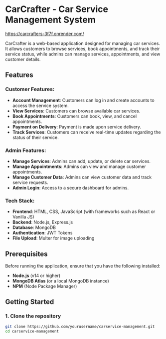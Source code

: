 # CarCrafter - Car Service Management System
https://carcrafters-3f7f.onrender.com/

CarCrafter is a web-based application designed for managing car services. It allows customers to browse services, book appointments, and track their service status, while admins can manage services, appointments, and view customer details.

## Features

### **Customer Features:**
- **Account Management**: Customers can log in and create accounts to access the service system.
- **View Services**: Customers can browse available car services.
- **Book Appointments**: Customers can book, view, and cancel appointments.
- **Payment on Delivery**: Payment is made upon service delivery.
- **Track Services**: Customers can receive real-time updates regarding the status of their service.

### **Admin Features:**
- **Manage Services**: Admins can add, update, or delete car services.
- **Manage Appointments**: Admins can view and manage customer appointments.
- **Manage Customer Data**: Admins can view customer data and track service requests.
- **Admin Login**: Access to a secure dashboard for admins.

### **Tech Stack:**
- **Frontend**: HTML, CSS, JavaScript (with frameworks such as React or Vanilla JS)
- **Backend**: Node.js, Express.js
- **Database**: MongoDB
- **Authentication**: JWT Tokens
- **File Upload**: Multer for image uploading

## Prerequisites

Before running the application, ensure that you have the following installed:

- **Node.js** (v14 or higher)
- **MongoDB Atlas** (or a local MongoDB instance)
- **NPM** (Node Package Manager)

## Getting Started

### 1. Clone the repository

```bash
git clone https://github.com/yourusername/carservice-management.git
cd carservice-management









